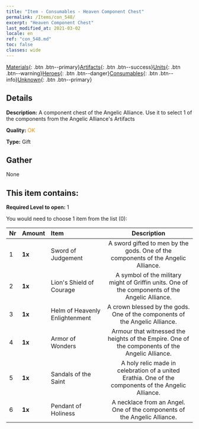 ```yaml
---
title: "Item - Consumables - Heaven Component Chest"
permalink: /Items/con_548/
excerpt: "Heaven Component Chest"
last_modified_at: 2021-03-02
locale: en
ref: "con_548.md"
toc: false
classes: wide
---
```

 [Materials](/Items/){: .btn .btn--primary}[Artifacts](/Items/Artifacts/){: .btn .btn--success}[Units](/Items/Units/){: .btn .btn--warning}[Heroes](/Items/Heroes/){: .btn .btn--danger}[Consumables](/Items/Consumables/){: .btn .btn--info}[Unknown](/Items/Unknown/){: .btn .btn--primary}

## Details
 **Description:** A component chest of the Angelic Alliance. Use it to select 1 of the components from the Angelic Alliance's Artifacts

 **Quality:** <span style="color: #FF8C00">OK</span>

 **Type:** Gift

## Gather

  None

## This item contains:

 **Required Level to open:** 1

 You would need to choose 1 item from the list (0):

  | Nr | Amount |     Item    | Description |
  |:---|:-------|:------------|:-----------:|
  | 1 |  **1x** | Sword of Judgement | A sword gifted to men by the gods. One of the components of the Angelic Alliance.  | 
  | 2 |  **1x** | Lion's Shield of Courage | A symbol of the military might of Griffin units. One of the components of the Angelic Alliance.  | 
  | 3 |  **1x** | Helm of Heavenly Enlightenment | A crown blessed by the gods. One of the components of the Angelic Alliance.  | 
  | 4 |  **1x** | Armor of Wonders | Armour that witnessed the heights of the Empire. One of the components of the Angelic Alliance.  | 
  | 5 |  **1x** | Sandals of the Saint | A holy relic made in celebration of a united Erathia. One of the components of the Angelic Alliance.  | 
  | 6 |  **1x** | Pendant of Holiness | A necklace from an Angel. One of the components of the Angelic Alliance.  | 
